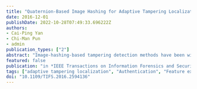 ```yaml
---
title: "Quaternion-Based Image Hashing for Adaptive Tampering Localization"
date: 2016-12-01
publishDate: 2022-10-28T07:49:33.696222Z
authors: 
- Cai-Ping Yan
- Chi-Man Pun
- admin
publication_types: ["2"]
abstract: "Image-hashing-based tampering detection methods have been widely studied with continuous advancements. However, most of existing models are designed for a specific tampering. In this paper, we propose a novel quaternion-based image hashing to detect almost all types of tampering, including color changing, copy move, splicing, and so on. First, the quaternion Fourier-Mellin transform is used to calculate the geometric hash to eliminate the influence of geometric distortions. Then, a new quaternion image construction method, which combines advantages of both color and structural features, is proposed to implement the quaternion Fourier transform to calculate the image feature hash to locate the tampered regions. The objective is to provide a reasonably short image hashing with good performance, i.e., being perceptually robust against various content-preserving attacks while capable of detecting and locating almost all types of tampering. Furthermore, an adaptive tampering localization algorithm is proposed based on clustering analysis to improve the detection accuracy. The experimental results show that the proposed tampering detection model outperforms the existing state-of-the-art models and is very robust against various content-preserving attacks."
featured: false
publication: "in *IEEE Transactions on Information Forensics and Security* [SCI, JCR Q1]"
tags: ["adaptive tampering localization", "Authentication", "Feature extraction", "Image color analysis", "Image hashing", "quaternion Fourier transform (QFT)", "quaternion Fourier-Mellin transform (QMMT)", "Quaternions", "Robustness", "Splicing", "Transforms"]
doi: "10.1109/TIFS.2016.2594136"
---
```


